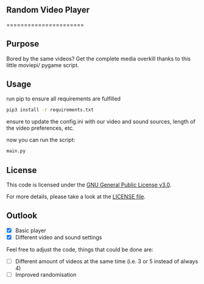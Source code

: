 ## Random Video Player
======================
 
## Purpose
Bored by the same videos? Get the complete media overkill thanks to this little moviepi/ pygame script.

## Usage
run pip to ensure all requirements are fulfilled
 
```bash
pip3 install -r requirements.txt
```
ensure to update the config.ini with our video and sound sources, length of the video preferences, etc.

now you can run the script:
```bash
main.py
```

## License
This code is licensed under the [GNU General Public License v3.0](https://choosealicense.com/licenses/gpl-3.0/). <p>
For more details, please take a look at the [LICENSE file](https://github.com/argv1/random-video-player/blob/main/LICENSE).

## Outlook
- [x] Basic player
- [x] Different video and sound settings

Feel free to adjust the code, things that could be done are:
- [ ] Different amount of videos at the same time (i.e. 3 or 5 instead of always 4)
- [ ] Improved randomisation
